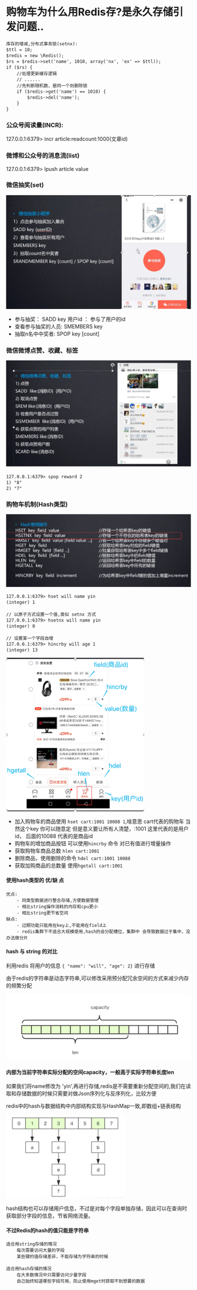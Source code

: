 # 购物车为什么用Redis存?是永久存储引发问题..
````
库存的增减,分布式事务锁(setnx):
$ttl = 10;
$redis = new \Redis();
$rs = $redis->set('name', 1010, array('nx', 'ex' => $ttl));
if ($rs) {
    //处理更新缓存逻辑
    // ......
    //先判断随机数，是同一个则删除锁
    if ($redis->get('name') == 1010) {
        $redis->del('name');
    }
}
````
### 公众号阅读量(INCR):
127.0.0.1:6379> incr article:readcount:1000(文章id)
### 微博和公众号的消息流(list)
127.0.0.1:6379> lpush article value
### 微信抽奖(set)
![](./pic/企业微信截图_20210728171423.png)

- 参与抽奖： SADD key 用户id ： 参与了用户的id
- 查看参与抽奖的人员: SMEMBERS key
- 抽取n名中中奖者: SPOP key [count]
### 微信微博点赞、收藏、标签
![](./pic/企业微信截图_20210728172132.png)

````
127.0.0.1:6379> spop reward 2
1) "8"
2) "7"
````
### 购物车机制(Hash类型)
![](./pic/企业微信截图_20210728163118.png)
````
127.0.0.1:6379> hset will name yin
(integer) 1

// 以原子方式设置一个值,类似 setnx 方式
127.0.0.1:6379> hsetnx will name yin
(integer) 0

// 设置某一个字段自增
127.0.0.1:6379> hincrby will age 1
(integer) 13
````
![](./pic/企业微信截图_20210728164414.png)
[](./pic/企业微信截图_20210728164449.png)

- 加入购物车的商品使用 `hset cart:1001 10088 1`,啥意思 cart代表的购物车 当然这个key 你可以随意定 但是意义要让所有人清楚，:1001 这里代表的是用户id，
  后面的10088 代表的是商品id
- 购物车的增加商品按钮 可以使用`hincrby` 命令 对已有值进行增量操作
- 获取购物车商品总数 `hlen cart:1001`
- 删除商品，使用删除的命令 `hdel cart:1001 10088`
- 获取加购商品的总数量 使用`hgetall cart:1001`

#### 使用hash类型的 优/缺 点
````
优点:
    - 同类型数据进行整合存储,方便数据管理
    - 相比string操作消耗的内存和cpu更小
    - 相比string更节省空间
缺点:
    - 过期功能只能用在key上,不能用在field上
    - redis集群下不适合大规模使用,hash的会分配槽位，集群中 会导致数据过于集中，没办法做分片    
````
#### hash 与 string 的对比
利用redis 将用户的信息 ``{ "name": "will", "age": 2}`` 进行存储

由于redis的字符串是动态字符串,可以修改采用预分配冗余空间的方式来减少内存的频繁分配

![](./pic/企业微信截图_20210728172953.png)
#### 内部为当前字符串实际分配的空间capacity，一般高于实际字符串长度len

如果我们将name修改为 'yin',再进行存储,redis是不需要重新分配空间的,我们在读取和存储数据的时候只需要对做Json序列化与反序列化，比较方便

redis中的hash与数据结构中内部结构实现与HashMap一致,即数组+链表结构

![](./pic/tianruo_2021-7-28-637630903679917224.jpg)

hash结构也可以存储用户信息，不过是对每个字段单独存储，因此可以在查询时获取部分字段的信息，节省网络流量。
#### 不过Redis的hash的值只能是字符串
````
适合用string存储的情况
    每次需要访问大量的字段
    某些键的值存储差异，不能存储为字符串的时候

适合用hash存储的情况
    在大多数情况中只需要访问少量字段
    自己始终知道哪些字段可用，防止使用mget时获取不到想要的数据
````